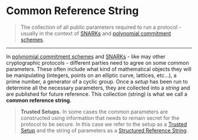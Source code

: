 # Common Reference String
> The collection of all public parameters required to run a protocol - usually in the context of [SNARKs](./snark.md) and [polynomial commitment schemes](./polynomial_commitment.md).
---

In [polynomial commitment schemes](./polynomial_commitment.md) and [SNARKs](./snark.md) - like may other cryptographic protocols - different parties need to agree on some common parameters. These often include what kind of mathematical objects they will be manipulating (integers, points on an elliptic curve, lattices, etc...), a prime number, a generator of a cyclic group. Once a *setup* has been run to determine all the necessary parameters, they are collected into a *string* and are published for future reference. This collection (string) is what we call a **common reference string**.

>**Trusted Setups.** 
>In some cases the common parameters are constructed using information that needs to remain secret for the protocol to be secure. In this case we refer to the setup as a [Trusted Setup](./trusted_setup.md) and the string of parameters as a [Structured Reference String](def:srs).

